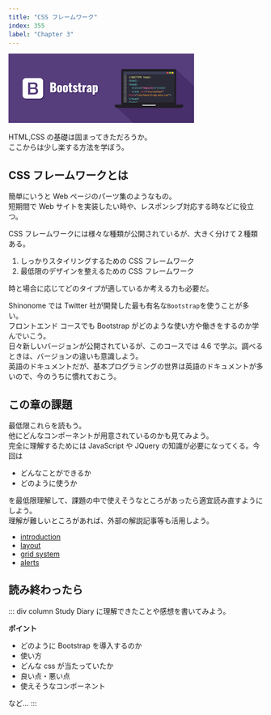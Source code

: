 ```yaml
---
title: "CSS フレームワーク"
index: 355
label: "Chapter 3"
---
```


![](./images/bootstrap.png)

HTML,CSS の基礎は固まってきただろうか。  
ここからは少し楽する方法を学ぼう。

## CSS フレームワークとは

簡単にいうと Web ページのパーツ集のようなもの。  
短期間で Web サイトを実装したい時や、レスポンシブ対応する時などに役立つ。

CSS フレームワークには様々な種類が公開されているが、大きく分けて２種類ある。

1. しっかりスタイリングするための CSS フレームワーク
2. 最低限のデザインを整えるための CSS フレームワーク

時と場合に応じてどのタイプが適しているか考える力も必要だ。

Shinonome では Twitter 社が開発した最も有名な`Bootstrap`を使うことが多い。  
フロントエンド コースでも Bootstrap がどのような使い方や働きをするのか学んでいこう。  
日々新しいバージョンが公開されているが、このコースでは 4.6 で学ぶ。調べるときは、バージョンの違いも意識しよう。  
英語のドキュメントだが、基本プログラミングの世界は英語のドキュメントが多いので、今のうちに慣れておこう。

## この章の課題

最低限これらを読もう。  
他にどんなコンポーネントが用意されているのかも見てみよう。  
完全に理解するためには JavaScript や JQuery の知識が必要になってくる。今回は

- どんなことができるか
- どのように使うか

を最低限理解して、課題の中で使えそうなところがあったら適宜読み直すようにしよう。  
理解が難しいところがあれば、外部の解説記事等も活用しよう。

- [introduction](https://getbootstrap.com/docs/4.6/getting-started/introduction/)
- [layout](https://getbootstrap.com/docs/4.6/layout/overview/)
- [grid system](https://getbootstrap.com/docs/4.6/layout/grid/)
- [alerts](https://getbootstrap.com/docs/4.6/components/alerts/)

## 読み終わったら

::: div column
Study Diary に理解できたことや感想を書いてみよう。

**ポイント**

- どのように Bootstrap を導入するのか
- 使い方
- どんな css が当たっていたか
- 良い点・悪い点
- 使えそうなコンポーネント

など...
:::

